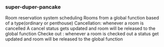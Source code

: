 ### super-duper-pancake
Room reservation system
scheduling Rooms from a global function based of a type(ordinary or penthouse)
Cancellation: whenever a room is cancelled A cancel status gets updated and room will be released to the global function 
Checke out : whenever  a room is checked out a status get updated and room will be released to the global function 

